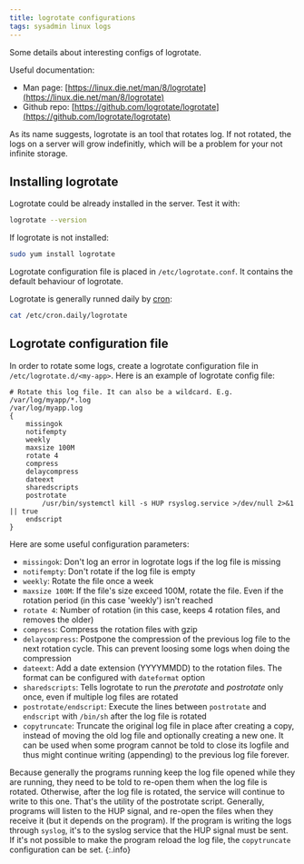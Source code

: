 ```yaml
---
title: logrotate configurations
tags: sysadmin linux logs
---
```


Some details about interesting configs of logrotate.

<!--more-->

Useful documentation:
* Man page: [https://linux.die.net/man/8/logrotate](https://linux.die.net/man/8/logrotate)
* Github repo: [https://github.com/logrotate/logrotate](https://github.com/logrotate/logrotate)

As its name suggests, logrotate is an tool that rotates log. If not rotated, the logs on a server will grow indefinitly, which will be a problem for your not infinite storage.

## Installing logrotate

Logrotate could be already installed in the server. Test it with:

```bash
logrotate --version
```

If logrotate is not installed:

```bash
sudo yum install logrotate
```

Logrotate configuration file is placed in `/etc/logrotate.conf`. It contains the default behaviour of logrotate.

Logrotate is generally runned daily by [cron](https://en.wikipedia.org/wiki/Cron):

```bash
cat /etc/cron.daily/logrotate
```

## Logrotate configuration file

In order to rotate some logs, create a logrotate configuration file in `/etc/logrotate.d/<my-app>`. Here is an example of logrotate config file:

```
# Rotate this log file. It can also be a wildcard. E.g. /var/log/myapp/*.log
/var/log/myapp.log
{
    missingok
    notifempty
    weekly
    maxsize 100M
    rotate 4
    compress
    delaycompress
    dateext
    sharedscripts
    postrotate
        /usr/bin/systemctl kill -s HUP rsyslog.service >/dev/null 2>&1 || true
    endscript
}
```

Here are some useful configuration parameters:

* `missingok`: Don't log an error in logrotate logs if the log file is missing
* `notifempty`: Don't rotate if the log file is empty
* `weekly`: Rotate the file once a week
* `maxsize 100M`: If the file's size exceed 100M, rotate the file. Even if the rotation period (in this case 'weekly') isn't reached
* `rotate 4`: Number of rotation (in this case, keeps 4 rotation files, and removes the older)
* `compress`: Compress the rotation files with gzip
* `delaycompress`: Postpone the compression of the previous log file to the next rotation cycle. This can prevent loosing some logs when doing the compression
* `dateext`: Add a date extension (YYYYMMDD) to the rotation files. The format can be configured with `dateformat` option
* `sharedscripts`: Tells logrotate to run the *prerotate* and *postrotate* only once, even if multiple log files are rotated
* `postrotate/endscript`: Execute the lines between `postrotate` and `endscript` with `/bin/sh` after the log file is rotated
* `copytruncate`: Truncate the original log file in place after creating a copy, instead of moving the old log file and optionally creating a new one. It can be used when some program cannot be told to close its logfile and thus might continue writing (appending) to the previous log file forever.

Because generally the programs running keep the log file opened while they are running, they need to be told to re-open them when the log file is rotated.
Otherwise, after the log file is rotated, the service will continue to write to this one. That's the utility of the postrotate script.
Generally, programs will listen to the HUP signal, and re-open the files when they receive it (but it depends on the program).
If the program is writing the logs through `syslog`, it's to the syslog service that the HUP signal must be sent.
If it's not possible to make the program reload the log file, the `copytruncate` configuration can be set.
{:.info}


